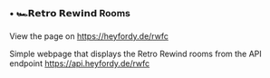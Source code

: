 ### • 🏎️𝗥𝗲𝘁𝗿𝗼 𝗥𝗲𝘄𝗶𝗻𝗱 Rooms

View the page on https://heyfordy.de/rwfc

Simple webpage that displays the Retro Rewind rooms from the API endpoint https://api.heyfordy.de/rwfc